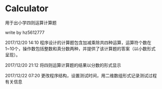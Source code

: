 # Calculator
用于出小学四则运算计算题

write by hz5612777

2017/12/20 14:10
程序设计的计算题包含加减乘除共四种运算，运算符个数在1~10个，操作数包括整数和真分数两种，并提供了该计算题的答案（以小数形式呈现）。

2017/12/20 21:12
将四则运算计算题的结果以分数的形式显示

2017/12/22 07:20
更改程序结构，设置测试时间，用二维数组形式记录测试过程有关信息
